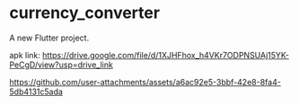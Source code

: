 # currency_converter

A new Flutter project.

apk link: https://drive.google.com/file/d/1XJHFhox_h4VKr7ODPNSUAj15YK-PeCgD/view?usp=drive_link



https://github.com/user-attachments/assets/a6ac92e5-3bbf-42e8-8fa4-5db4131c5ada

